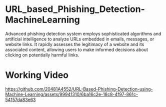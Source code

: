 # URL_based_Phishing_Detection-MachineLearning
Advanced phishing detection system employs sophisticated algorithms and artificial intelligence to analyze URLs embedded in emails, messages, or website links. It rapidly assesses the legitimacy of a website and its associated content, allowing users to make informed decisions about clicking on potentially harmful links.




# Working Video


https://github.com/20481A4552/URL-Based-Phishing-Detection-using-Machine-Learning/assets/99941310/6ba16c2e-18c8-4f97-861c-54157da83e63

